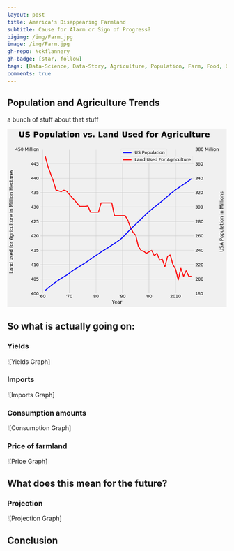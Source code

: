 ```yaml
---
layout: post
title: America's Disappearing Farmland
subtitle: Cause for Alarm or Sign of Progress?
bigimg: /img/Farm.jpg
image: /img/Farm.jpg
gh-repo: Nckflannery
gh-badge: [star, follow]
tags: [Data-Science, Data-Story, Agriculture, Population, Farm, Food, Growth]
comments: true
---
```


## Population and Agriculture Trends
a bunch of stuff about that stuff

![US Population vs Land Used for Agriculture](/img/PopGraph.png)

## So what is actually going on: 
### Yields

![Yields Graph]

### Imports

![Imports Graph]

### Consumption amounts

![Consumption Graph]

### Price of farmland

![Price Graph]

## What does this mean for the future?

### Projection

![Projection Graph]

## Conclusion
